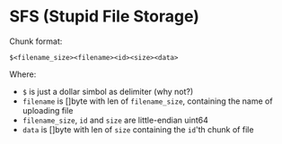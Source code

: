 # SFS (Stupid File Storage)

Chunk format:

```
$<filename_size><filename><id><size><data>
```
Where:
- `$` is just a dollar simbol as delimiter (why not?)
- `filename` is []byte with len of `filename_size`, containing the name
  of uploading file
- `filename_size`, `id` and `size` are little-endian uint64
- `data` is []byte with len of `size` containing the `id`'th chunk of file
